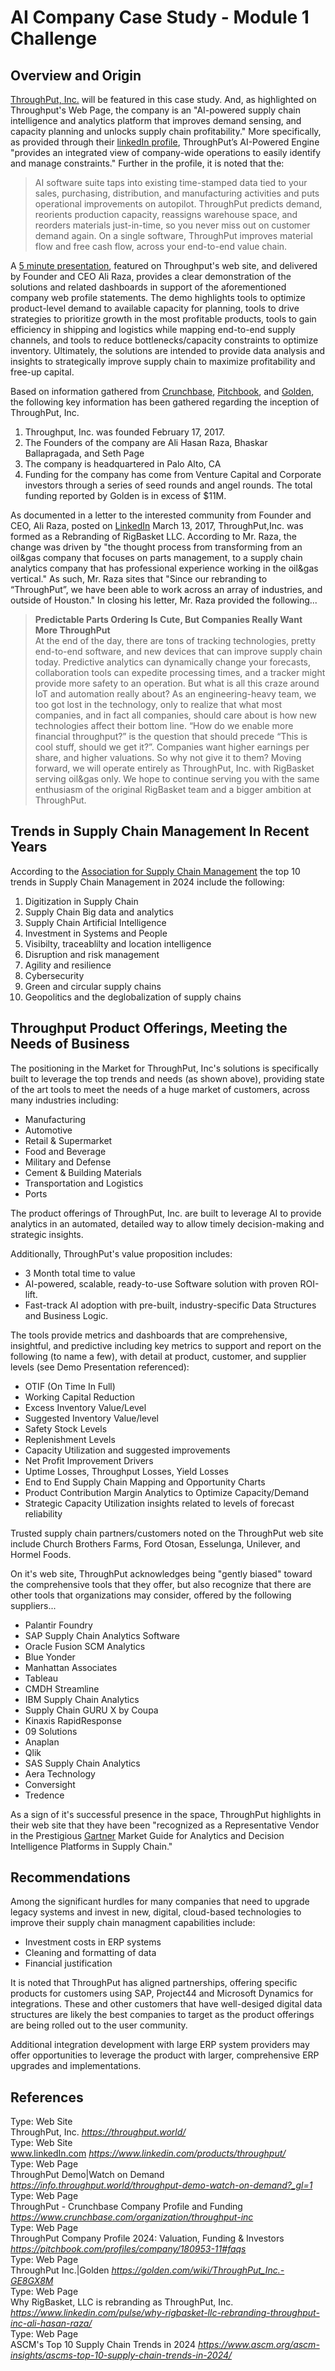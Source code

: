 # AI Company Case Study - Module 1 Challenge

## Overview and Origin

[ThroughPut, Inc.](https://throughput.world/) will be featured in this case study.  And, as highlighted on Throughput's Web Page, the company is an "AI-powered supply chain intelligence and analytics platform that improves demand sensing, and capacity planning and unlocks supply chain profitability."  More specifically, as provided through their [linkedIn profile](https://www.linkedin.com/products/throughput/), ThroughPut’s AI-Powered Engine "provides an integrated view of company-wide operations to easily identify and manage constraints." Further in the profile, it is noted that the: 
>AI software suite taps into existing time-stamped data tied to your sales, purchasing, distribution, and manufacturing activities and puts operational improvements on autopilot. ThroughPut predicts demand, reorients production capacity, reassigns warehouse space, and reorders materials just-in-time, so you never miss out on customer demand again. On a single software, ThroughPut improves material flow and free cash flow, across your end-to-end value chain. 

A [5 minute presentation](https://info.throughput.world/throughput-demo-watch-on-demand?_gl=1*19tz669*_ga*NTY5NDIzODYuMTcxNTcxOTc5MA..*_ga_E6X5Q0DQ9K*MTcxNTc5MTAyNC40LjEuMTcxNTc5MTUxNS42MC4wLjA.), featured on Throughput's web site, and delivered by Founder and CEO Ali Raza, provides a clear demonstration of the solutions and related dashboards in support of the aforementioned company web profile statements. The demo highlights tools to optimize product-level demand to available capacity for planning, tools to drive strategies to prioritize growth in the most profitable products, tools to gain efficiency in shipping and logistics while mapping end-to-end supply channels, and tools to reduce bottlenecks/capacity constraints to optimize inventory.  Ultimately, the solutions are intended to provide data analysis and insights to strategically improve supply chain to maximize profitability and free-up capital.  

Based on information gathered from [Crunchbase](https://www.crunchbase.com/organization/throughput-inc), [Pitchbook](https://pitchbook.com/profiles/company/180953-11#faqs), and [Golden](https://golden.com/wiki/ThroughPut_Inc.-GE8GX8M), the following key information has been gathered regarding the inception of ThroughPut, Inc.
1. Throughput, Inc. was founded February 17, 2017.
2. The Founders of the company are Ali Hasan Raza, Bhaskar Ballapragada, and Seth Page
3. The company is headquartered in Palo Alto, CA
4. Funding for the company has come from Venture Capital and Corporate investors through a series of seed rounds and angel rounds.  The total funding reported by Golden is in excess of $11M.  

As documented in a letter to the interested community from Founder and CEO, Ali Raza, posted on [LinkedIn](https://www.linkedin.com/pulse/why-rigbasket-llc-rebranding-throughput-inc-ali-hasan-raza/) March 13, 2017, ThroughPut,Inc. was formed as a Rebranding of RigBasket LLC.  According to Mr. Raza, the change was driven by "the thought process from transforming from an oil&gas company that focuses on parts management, to a supply chain analytics company that has professional experience working in the oil&gas vertical." As such, Mr. Raza sites that "Since our rebranding to “ThroughPut”, we have been able to work across an array of industries, and outside of Houston."  In closing his letter, Mr. Raza provided the following...
>**Predictable Parts Ordering Is Cute, But Companies Really Want More ThroughPut**\
At the end of the day, there are tons of tracking technologies, pretty end-to-end software, and new devices that can improve supply chain today. Predictive analytics can dynamically change your forecasts, collaboration tools can expedite processing times, and a tracker might provide more safety to an operation. But what is all this craze around IoT and automation really about? As an engineering-heavy team, we too got lost in the technology, only to realize that what most companies, and in fact all companies, should care about is how new technologies affect their bottom line. “How do we enable more financial throughput?” is the question that should precede “This is cool stuff, should we get it?”. Companies want higher earnings per share, and higher valuations. So why not give it to them?  Moving forward, we will operate entirely as ThroughPut, Inc. with RigBasket serving oil&gas only.  We hope to continue serving you with the same enthusiasm of the original RigBasket team and a bigger ambition at ThroughPut.

## Trends in Supply Chain Management In Recent Years

According to the [Association for Supply Chain Management](https://www.ascm.org/ascm-insights/ascms-top-10-supply-chain-trends-in-2024/) the top 10 trends in Supply Chain Management in 2024 include the following:
1. Digitization in Supply Chain
2. Supply Chain Big data and analytics
3. Supply Chain Artificial Intelligence
4. Investment in Systems and People
5. Visibilty, traceablilty and location intelligence
6. Disruption and risk management
7. Agility and resilience
8. Cybersecurity
9. Green and circular supply chains
10. Geopolitics and the deglobalization of supply chains

## Throughput Product Offerings, Meeting the Needs of Business

The positioning in the Market for ThroughPut, Inc's solutions is specifically built to leverage the top trends and needs (as shown above), providing state of the art tools to meet the needs of a huge market of customers, across many industries including:
* Manufacturing
* Automotive
* Retail & Supermarket
* Food and Beverage
* Military and Defense
* Cement & Building Materials
* Transportation and Logistics
* Ports

The product offerings of ThroughPut, Inc. are built to leverage AI to provide analytics in an automated, detailed way to allow timely decision-making and strategic insights. 

Additionally, ThroughPut's value proposition includes:
* 3 Month total time to value
* AI-powered, scalable, ready-to-use Software solution with proven ROI-lift.
* Fast-track AI adoption with pre-built, industry-specific Data Structures and Business Logic.

The tools provide metrics and dashboards that are comprehensive, insightful, and predictive including key metrics to support and report on the following (to name a few), with detail at product, customer, and supplier levels (see Demo Presentation referenced):
* OTIF (On Time In Full)
* Working Capital Reduction
* Excess Inventory Value/Level
* Suggested Inventory Value/level
* Safety Stock Levels
* Replenishment Levels
* Capacity Utilization and suggested improvements
* Net Profit Improvement Drivers
* Uptime Losses, Throughput Losses, Yield Losses
* End to End Supply Chain Mapping and Opportunity Charts
* Product Contribution Margin Analytics to Optimize Capacity/Demand
* Strategic Capacity Utilization insights related to levels of forecast reliability

Trusted supply chain partners/customers noted on the ThroughPut web site include Church Brothers Farms, Ford Otosan, Esselunga, Unilever, and Hormel Foods.

On it's web site, ThroughPut acknowledges being "gently biased" toward the comprehensive tools that they offer, but also recognize that there are other tools that organizations may consider, offered by the following suppliers...
* Palantir Foundry
* SAP Supply Chain Analytics Software
* Oracle Fusion SCM Analytics
* Blue Yonder
* Manhattan Associates
* Tableau
* CMDH Streamline
* IBM Supply Chain Analytics
* Supply Chain GURU X by Coupa
* Kinaxis RapidResponse
* 09 Solutions
* Anaplan
* Qlik
* SAS Supply Chain Analytics
* Aera Technology
* Conversight
* Tredence

As a sign of it's successful presence in the space, ThroughPut highlights in their web site that they have been "recognized as a Representative Vendor in the Prestigious [Gartner](https://www.gartner.com/en/documents/4478399) Market Guide for Analytics and Decision Intelligence Platforms in Supply Chain."

## Recommendations

Among the significant hurdles for many companies that need to upgrade legacy systems and invest in new, digital, cloud-based technologies to improve their supply chain managment capabilities include: 
* Investment costs in ERP systems
* Cleaning and formatting of data 
* Financial justification 

It is noted that ThroughPut has aligned partnerships, offering specific products for customers using SAP, Project44 and Microsoft Dynamics for integrations.  These and other customers that have well-desiged digital data structures are likely the best companies to target as the product offerings are being rolled out to the user community.

Additional integration development with large ERP system providers may offer opportunities to leverage the product with larger, comprehensive ERP upgrades and implementations.  


## References
Type: Web Site\
ThroughPut, Inc. *https://throughput.world/* \
Type: Web Site\
www.linkedIn.com *https://www.linkedin.com/products/throughput/* \
Type: Web Page\
ThroughPut Demo|Watch on Demand *https://info.throughput.world/throughput-demo-watch-on-demand?_gl=1* \
Type: Web Page\
ThroughPut - Crunchbase Company Profile and Funding *https://www.crunchbase.com/organization/throughput-inc* \
Type: Web Page\
ThroughPut Company Profile 2024: Valuation, Funding & Investors *https://pitchbook.com/profiles/company/180953-11#faqs* \
Type: Web Page\
ThroughPut Inc.|Golden *https://golden.com/wiki/ThroughPut_Inc.-GE8GX8M* \
Type: Web Page\
Why RigBasket, LLC is rebranding as ThroughPut, Inc. *https://www.linkedin.com/pulse/why-rigbasket-llc-rebranding-throughput-inc-ali-hasan-raza/* \
Type: Web Page\
ASCM's Top 10 Supply Chain Trends in 2024 *https://www.ascm.org/ascm-insights/ascms-top-10-supply-chain-trends-in-2024/*
